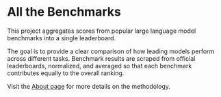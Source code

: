 # All the Benchmarks

This project aggregates scores from popular large language model benchmarks into a single leaderboard.

The goal is to provide a clear comparison of how leading models perform across different tasks. Benchmark results are scraped from official leaderboards, normalized, and averaged so that each benchmark contributes equally to the overall ranking.

Visit the [About page](https://all-the-benchmarks.vercel.app/about) for more details on the methodology.
